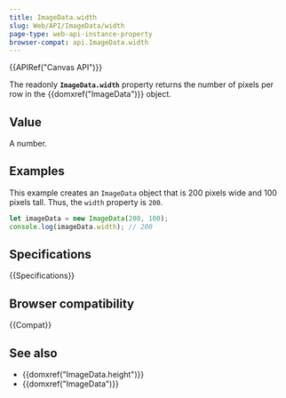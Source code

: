 ```yaml
---
title: ImageData.width
slug: Web/API/ImageData/width
page-type: web-api-instance-property
browser-compat: api.ImageData.width
---
```


{{APIRef("Canvas API")}}

The readonly **`ImageData.width`** property returns the number
of pixels per row in the {{domxref("ImageData")}} object.

## Value

A number.

## Examples

This example creates an `ImageData` object that is 200 pixels wide and 100
pixels tall. Thus, the `width` property is `200`.

```js
let imageData = new ImageData(200, 100);
console.log(imageData.width); // 200
```

## Specifications

{{Specifications}}

## Browser compatibility

{{Compat}}

## See also

- {{domxref("ImageData.height")}}
- {{domxref("ImageData")}}
